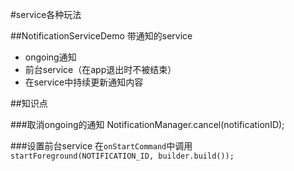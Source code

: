 #service各种玩法

##NotificationServiceDemo
带通知的service
- ongoing通知
- 前台service（在app退出时不被结束）
- 在service中持续更新通知内容

##知识点

###取消ongoing的通知
NotificationManager.cancel(notificationID);

###设置前台service
在`onStartCommand`中调用`startForeground(NOTIFICATION_ID, builder.build());`

